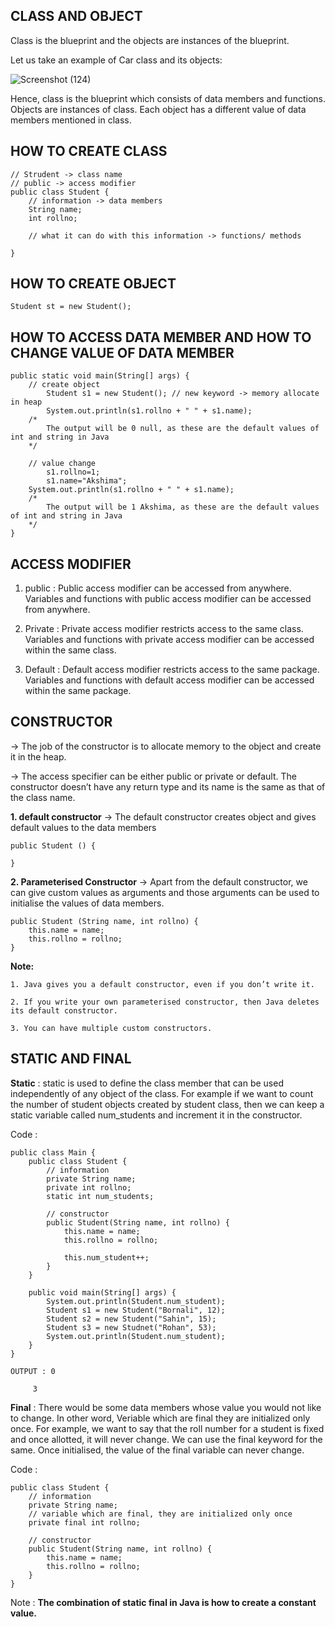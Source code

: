 ## CLASS AND OBJECT
  Class is the blueprint and the objects are instances of the blueprint. 

  Let us take an example of Car class and its objects:
  
  ![Screenshot (124)](https://user-images.githubusercontent.com/72231697/155797465-9668527f-eb8e-4e9e-b5c8-c2d8076655ca.png)
  
  Hence, class is the blueprint which consists of data members and functions. Objects are instances of class. Each object has a different value of data members mentioned in class.

## HOW TO CREATE CLASS
```
// Strudent -> class name
// public -> access modifier
public class Student {
    // information -> data members
    String name;
    int rollno;
    
    // what it can do with this information -> functions/ methods

}
```

## HOW TO CREATE OBJECT
```Student st = new Student();```

## HOW TO ACCESS DATA MEMBER AND HOW TO CHANGE VALUE OF DATA MEMBER

```
public static void main(String[] args) {
    // create object
		Student s1 = new Student(); // new keyword -> memory allocate in heap
		System.out.println(s1.rollno + " " + s1.name); 
    /* 
        The output will be 0 null, as these are the default values of int and string in Java
    */ 
    
    // value change
		s1.rollno=1;
		s1.name="Akshima";
    System.out.println(s1.rollno + " " + s1.name);
    /* 
        The output will be 1 Akshima, as these are the default values of int and string in Java
    */ 
}
```

## ACCESS MODIFIER
1. public : 
Public access modifier can be accessed from anywhere. Variables and functions with public access modifier can be accessed from anywhere. 

2. Private : 
Private access modifier restricts access to the same class. Variables and functions with private access modifier can be accessed within the same class.
 
3. Default : 
Default access modifier restricts access to the same package. Variables and functions with default access modifier can be accessed within the same package.


## CONSTRUCTOR
-> The job of the constructor is to allocate memory to the object and create it in the heap. 

-> The access specifier can be either public or private or default. The constructor doesn’t have any return type and its name is the same as that of the class name. 

**1. default constructor** -> The default constructor creates object and gives default values to the data members
```
public Student () {

}
```

**2. Parameterised Constructor** -> Apart from the default constructor, we can give custom values as arguments and those arguments can be used to initialise the values of data members. 

```
public Student (String name, int rollno) {
	this.name = name;
	this.rollno = rollno;
}
```

**Note:** 
    
    1. Java gives you a default constructor, even if you don’t write it. 
    
    2. If you write your own parameterised constructor, then Java deletes its default constructor.
    
    3. You can have multiple custom constructors.  
    
    
## STATIC AND FINAL
**Static** : static is used to define the class member that can be used independently of any object of the class. For example if we want to count the number of student objects created by student class, then we can keep a static variable called num_students and increment it in the constructor.   

Code :
```
public class Main {
	public class Student {
		// information
		private String name;
		private int rollno;
		static int num_students;
		
		// constructor
		public Student(String name, int rollno) {
			this.name = name;
			this.rollno = rollno;
			
			this.num_student++;
		}
	}
	
	public void main(String[] args) {
		System.out.println(Student.num_student);
		Student s1 = new Student("Bornali", 12);
		Student s2 = new Student("Sahin", 15);
		Student s3 = new Studnet("Rohan", 53);
		System.out.println(Student.num_student);
	}
}

OUTPUT : 0
	
	 3
```
**Final** :  There would be some data members whose value you would not like to change. In other word, Veriable which are final they are initialized only once. For example, we want to say that the roll number for a student is fixed and once allotted, it will never change. We can use the final keyword for the same. Once initialised, the value of the final variable can never change.

Code :

```
public class Student {
	// information
	private String name;
	// variable which are final, they are initialized only once
	private final int rollno;

	// constructor
	public Student(String name, int rollno) {
		this.name = name;
		this.rollno = rollno;
	}
}
```
Note : **The combination of static final in Java is how to create a constant value.**



